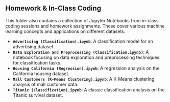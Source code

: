 ## Homework & In-Class Coding

This folder also contains a collection of Jupyter Notebooks from in-class coding sessions and homework assignments. These cover various machine learning concepts and applications on different datasets.

* **`Advertising (Classification).ipynb`**: A classification model for an advertising dataset.
* **`Data Exploration and Preprocessing (Classification.ipynb)`**: A notebook focusing on data exploration and preprocessing techniques for classification tasks.
* **`Housing California (Regression).ipynb`**: A regression analysis on the California housing dataset.
* **`Mall Customers (K-Means Clustering).ipynb`**: A K-Means clustering analysis of mall customer data.
* **`Titanic (Classification).ipynb`**: A classic classification analysis on the Titanic survival dataset.
